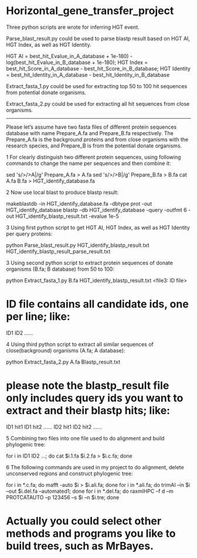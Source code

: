 # Horizontal_gene_transfer_project
Three python scripts are wrote for inferring HGT event. 

Parse_blast_result.py could be used to parse blastp result based on HGT AI, HGT Index, as well as HGT Identity. 

HGT AI = best_hit_Evalue_in_A_database + 1e-180) - log(best_hit_Evalue_in_B_database + 1e-180); 
HGT Index = best_hit_Score_in_A_database - best_hit_Score_in_B_database; 
HGT Identity = best_hit_Identity_in_A_database - best_hit_Identity_in_B_database

Extract_fasta_1.py could be used for extracting top 50 to 100 hit sequences from potential donate organisms.

Extract_fasta_2.py could be used for extracting all hit sequences from close organisms.

-------------------------------------------------------------------------------------------------------------------------------------

Please let’s assume have two fasta files of different protein sequences database with name Prepare_A.fa and Prepare_B.fa respectively. The Prepare_A.fa is the background proteins and from close organisms with the research species, and Prepare_B is from the potential donate organisms.  

1 For clearly distinguish two different protein sequences, using following commands to change the name per sequences and then combine it:

sed 's/>/>A|/g' Prepare_A.fa > A.fa
sed 's/>/>B|/g' Prepare_B.fa > B.fa
cat A.fa B.fa > HGT_identify_database.fa

2 Now use local blast to produce blastp result: 

makeblastdb -in HGT_identify_database.fa -dbtype prot -out HGT_identify_database
blastp -db HGT_identify_database -query <your file> -outfmt 6 -out HGT_identify_blastp_result.txt -evalue 1e-5

3 Using first python script to get HGT AI, HGT Index, as well as HGT Identity per query proteins:

python Parse_blast_result.py HGT_identify_blastp_result.txt HGT_identify_blastp_result_parse_result.txt


3 Using second python script to extract protein sequences of donate organisms (B.fa; B database) from 50 to 100:

python Extract_fasta_1.py B.fa HGT_identify_blastp_result.txt <file3: ID file>

# ID file contains all candidate ids, one per line; like:
ID1
ID2
……

4 Using third python script to extract all similar sequences of close(background) organisms (A.fa; A database):

python Extract_fasta_2.py A.fa Blastp_result.txt

# please note the blastp_result file only includes query ids you want to extract and their blastp hits; like:
ID1 hit1
ID1 hit2
……
ID2 hit1
ID2 hit2
……

5 Combining two files into one file used to do alignment and build phylogenic tree:

for i in ID1 ID2 …; do cat $i.1.fa $i.2.fa > $i.c.fa; done

6 The following commands are used in my project to do alignment, delete unconserved regions and construct phylogenic tree:

for i in *.c.fa; do mafft -auto $i > $i.ali.fa; done
for i in *.ali.fa; do trimAI –in $i –out $i.del.fa –automated1; done
for i in *.del.fa; do raxmlHPC –f d –m PROTCATAUTO –p 123456 –s $i –n $i.tre; done

# Actually you could select other methods and programs you like to build trees, such as MrBayes.
